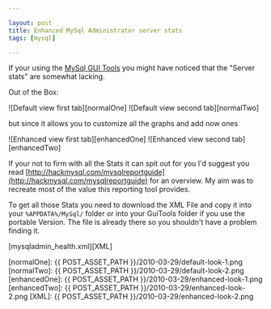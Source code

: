 ```yaml
---

layout: post
title: Enhanced MySql Administrator server stats
tags: [mysql]

---
```


If your using the [MySql GUI Tools](http://dev.mysql.com/downloads/gui-tools/) you might have noticed that the "Server stats" are somewhat lacking.

Out of the Box:

![Default view first tab][normalOne]
![Default view second tab][normalTwo]


but since it allows you to customize all the graphs and add now ones

![Enhanced view first tab][enhancedOne]
![Enhanced view second tab][enhancedTwo]



If your not to firm with all the Stats it can spit out for you I'd suggest you read [http://hackmysql.com/mysqlreportguide](http://hackmysql.com/mysqlreportguide) for an overview. My aim was to recreate most of the value this reporting tool provides.

To get all those Stats you need to download the XML File and copy it into your `%APPDATA%/MySql/` folder or into your GuiTools folder if you use the portable Version. The file is already there so you shouldn't have a problem finding it.

[mysqladmin_health.xml][XML]


[normalOne]: {{ POST_ASSET_PATH }}/2010-03-29/default-look-1.png
[normalTwo]: {{ POST_ASSET_PATH }}/2010-03-29/default-look-2.png
[enhancedOne]: {{ POST_ASSET_PATH }}/2010-03-29/enhanced-look-1.png
[enhancedTwo]: {{ POST_ASSET_PATH }}/2010-03-29/enhanced-look-2.png
[XML]: {{ POST_ASSET_PATH }}/2010-03-29/enhanced-look-2.png

